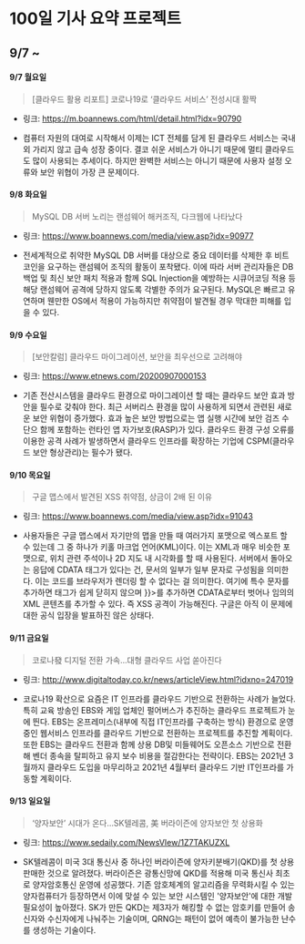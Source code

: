 100일 기사 요약 프로젝트
=================
9/7 ~
-----------------

#### 9/7 월요일
> [클라우드 활용 리포트] 코로나19로 ‘클라우드 서비스’ 전성시대 활짝
* 링크: <https://m.boannews.com/html/detail.html?idx=90790>   
- 컴퓨터 자원의 대여로 시작해서 이제는 ICT 전체를 담게 된 클라우드 서비스는 국내외 가리지 않고 급속 성장 중이다. 결코 쉬운 서비스가 아니기 때문에 멀티 클라우드도 많이 사용되는 추세이다.
하지만 완벽한 서비스는 아니기 때문에 사용자 설정 오류와 보안 위협이 가장 큰 문제이다.

#### 9/8 화요일
> MySQL DB 서버 노리는 랜섬웨어 해커조직, 다크웹에 나타났다
* 링크: <https://www.boannews.com/media/view.asp?idx=90977>   
- 전세계적으로 취약한 MySQL DB 서버를 대상으로 중요 데이터를 삭제한 후 비트코인을 요구하는 랜섬웨어 조직의 활동이 포착됐다. 이에 따라 서버 관리자들은 DB 백업 및 최신 보안 패치 적용과 함께 SQL Injection을 예방하는 시큐어코딩 적용 등 해당 랜섬웨어 공격에 당하지 않도록 각별한 주의가 요구된다. MySQL은 빠르고 유연하며 웬만한 OS에서 적용이 가능하지만 취약점이 발견될 경우 막대한 피해를 입을 수 있다.

#### 9/9 수요일
> [보안칼럼] 클라우드 마이그레이션, 보안을 최우선으로 고려해야
* 링크: <https://www.etnews.com/20200907000153>   
- 기존 전산시스템을 클라우드 환경으로 마이그레이션 할 때는 클라우드 보안 효과 방안을 필수로 갖춰야 한다. 최근 서버리스 환경을 많이 사용하게 되면서 관련된 새로운 보안 위협이 증가했다. 효과 높은 보안 방법으로는 앱 실행 시간에 보안 검즈 수단으 함께 포함하는 런타인 앱 자가보호(RASP)가 있다. 클라우드 환경 구성 오류를 이용한 공격 사례가 발생하면서 클라우드 인프라를 확장하는 기업에 CSPM(클라우드 보안 형상관리)는 필수가 됐다.

#### 9/10 목요일
> 구글 맵스에서 발견된 XSS 취약점, 상금이 2배 된 이유
* 링크: <https://www.boannews.com/media/view.asp?idx=91043>   
- 사용자들은 구글 맵스에서 자기만의 맵을 만들 때 여러가지 포맷으로 엑스포트 할 수 있는데 그 중 하나가 키홀 마크업 언어(KML)이다. 이는 XML과 매우 비슷한 포맷으로, 위치 관련 주석이나 2D 지도 내 시각화를 할 때 사용된다. 서버에서 돌아오는 응답에 CDATA 태그가 있다는 건, 문서의 일부가 일부 문자로 구성됨을 의미한다. 이는 코드를 브라우저가 렌더링 할 수 없다는 걸 의미한다. 여기에 특수 문자를 추가하면 태그가 쉽게 닫히지 않으며 }}>를 추가하면 CDATA로부터 벗어나 임의의 XML 콘텐츠를 추가할 수 있다. 즉 XSS 공격이 가능해진다. 구글은 아직 이 문제에 대한 공식 입장을 발표하진 않은 상태다.

#### 9/11 금요일
> 코로나發 디지털 전환 가속...대형 클라우드 사업 쏟아진다
* 링크: <http://www.digitaltoday.co.kr/news/articleView.html?idxno=247019>   
- 코로나19 확산으로 요즘은 IT 인프라를 클라우드 기반으로 전환하는 사례가 늘었다. 특히 교육 방송인 EBS와 게임 업체인 펄어버스가 추진하는 클라우드 프로젝트가 눈에 띈다. EBS는 온프레미스(내부에 직접 IT인프라를 구축하는 방식) 환경으로 운영중인 웹서비스 인프라를 클라우드 기반으로 전환하는 프로젝트를 추진할 계획이다. 또한 EBS는 클라우드 전환과 함께 상용 DB및 미들웨어도 오픈소스 기반으로 전환해 벤더 종속을 탈피하고 유지 보수 비용을 절감한다는 전략이다. EBS는 2021년 3월까지 클라우드 도입을 마무리하고 2021년 4월부터 클라우드 기반 IT인프라를 가동할 계획이다.

#### 9/13 일요일
> ‘양자보안’ 시대가 온다…SK텔레콤, 美 버라이즌에 양자보안 첫 상용화
* 링크: <https://www.sedaily.com/NewsVIew/1Z7TAKUZXL>   
- SK텔레콤이 미국 3대 통신사 중 하나인 버라이즌에 양자키분배기(QKD)를 첫 상용 판매한 것으로 알려졌다. 버라이즌은 광통신망에 QKD를 적용해 미국 통신사 최초로 양자암호통신 운영에 성공했다. 기존 암호체계의 알고리즘을 무력화시킬 수 있는 양자컴퓨터가 등장하면서 이에 맞설 수 있는 보안 시스템인 '양자보안'에 대한 개발 필요성이 높아졌다. SK가 만든 QKD는 제3자가 해킹할 수 없는 암호키를 만들어 송신자와 수신자에게 나눠주는 기술이며, QRNG는 패턴이 없어 예측이 불가능한 난수를 생성하는 기술이다.
